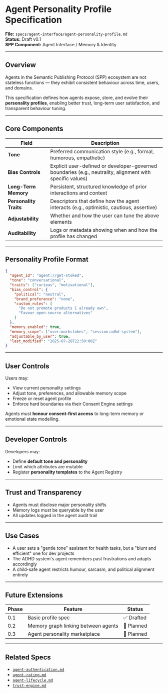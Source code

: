 # Agent Personality Profile Specification

**File:** `specs/agent-interface/agent-personality-profile.md`  
**Status:** Draft v0.1  
**SPP Component:** Agent Interface / Memory & Identity

---

## Overview

Agents in the Semantic Publishing Protocol (SPP) ecosystem are not stateless functions — they exhibit consistent behaviour across time, users, and domains.

This specification defines how agents expose, store, and evolve their **personality profiles**, enabling better trust, long-term user satisfaction, and transparent behaviour tuning.

---

## Core Components

| Field           | Description |
|----------------|-------------|
| **Tone**        | Preferred communication style (e.g., formal, humorous, empathetic) |
| **Bias Controls** | Explicit user-defined or developer-governed boundaries (e.g., neutrality, alignment with specific values) |
| **Long-Term Memory** | Persistent, structured knowledge of prior interactions and context |
| **Personality Traits** | Descriptors that define how the agent interacts (e.g., optimistic, cautious, assertive) |
| **Adjustability** | Whether and how the user can tune the above elements |
| **Auditability** | Logs or metadata showing when and how the profile has changed |

---

## Personality Profile Format

```json
{
  "agent_id": "agent://get-stoked",
  "tone": "conversational",
  "traits": ["curious", "motivational"],
  "bias_control": {
    "political": "neutral",
    "brand_preference": "none",
    "custom_rules": [
      "Do not promote products I already own",
      "Favour open-source alternatives"
    ]
  },
  "memory_enabled": true,
  "memory_scope": ["user:markstokes", "session:adhd-system"],
  "adjustable_by_user": true,
  "last_modified": "2025-07-28T22:50:00Z"
}
```

---

## User Controls

Users may:
- View current personality settings
- Adjust tone, preferences, and allowable memory scope
- Freeze or reset agent profile
- Enforce hard boundaries via their Consent Engine settings

Agents must **honour consent-first access** to long-term memory or emotional state modelling.

---

## Developer Controls

Developers may:
- Define **default tone and personality**
- Limit which attributes are mutable
- Register **personality templates** to the Agent Registry

---

## Trust and Transparency

- Agents must disclose major personality shifts
- Memory logs must be queryable by the user
- All updates logged in the agent audit trail

---

## Use Cases

- A user sets a "gentle tone" assistant for health tasks, but a "blunt and efficient" one for dev projects
- The ADHD system's agent remembers past frustrations and adapts accordingly
- A child-safe agent restricts humour, sarcasm, and political alignment entirely

---

## Future Extensions

| Phase | Feature                              | Status     |
|-------|--------------------------------------|------------|
| 0.1   | Basic profile spec                    | ✅ Drafted |
| 0.2   | Memory graph linking between agents   | 🔲 Planned |
| 0.3   | Agent personality marketplace         | 🔲 Planned |


---

## Related Specs

- [`agent-authentication.md`](./agent-authentication.md)
- [`agent-rating.md`](./agent-rating.md)
- [`agent-lifecycle.md`](./agent-lifecycle.md)
- [`trust-engine.md`](../consent-engine/trust-engine.md)